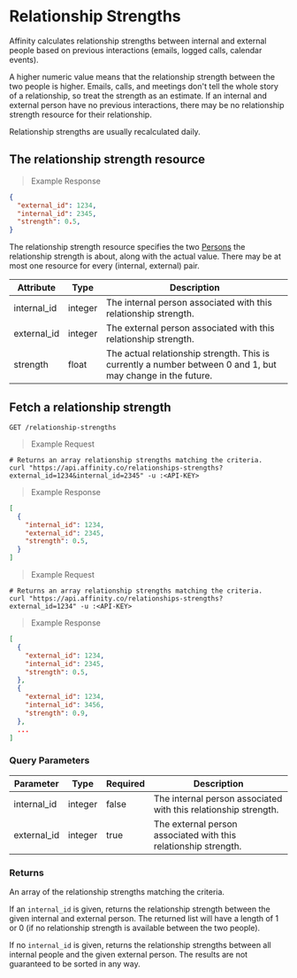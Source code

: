 # Relationship Strengths

Affinity calculates relationship strengths between internal and external people based on
previous interactions (emails, logged calls, calendar events).

A higher numeric value means that the relationship strength between the two people is
higher. Emails, calls, and meetings don't tell the whole story of a relationship, so treat
the strength as an estimate. If an internal and external person have no previous
interactions, there may be no relationship strength resource for their relationship.

Relationship strengths are usually recalculated daily.

## The relationship strength resource

> Example Response

```json
{
  "external_id": 1234,
  "internal_id": 2345,
  "strength": 0.5,
}
```

The relationship strength resource specifies the two [Persons](#persons) the relationship
strength is about, along with the actual value. There may be at most one resource for
every (internal, external) pair.

Attribute | Type | Description
--------- | ------- | -----------
internal_id | integer | The internal person associated with this relationship strength.
external_id | integer | The external person associated with this relationship strength.
strength | float | The actual relationship strength. This is currently a number between 0 and 1, but may change in the future.


## Fetch a relationship strength

`GET /relationship-strengths`

> Example Request

```shell
# Returns an array relationship strengths matching the criteria.
curl "https://api.affinity.co/relationships-strengths?external_id=1234&internal_id=2345" -u :<API-KEY>
```

> Example Response

```json
[
  {
    "internal_id": 1234,
    "external_id": 2345,
    "strength": 0.5,
  }
]
```

> Example Request

```shell
# Returns an array relationship strengths matching the criteria.
curl "https://api.affinity.co/relationships-strengths?external_id=1234" -u :<API-KEY>
```

> Example Response

```json
[
  {
    "external_id": 1234,
    "internal_id": 2345,
    "strength": 0.5,
  },
  {
    "external_id": 1234,
    "internal_id": 3456,
    "strength": 0.9,
  },
  ...
]
```

### Query Parameters

Parameter | Type | Required | Description
--------- | ------- | ---------- | -----------
internal_id | integer | false | The internal person associated with this relationship strength.
external_id | integer | true | The external person associated with this relationship strength.

### Returns

An array of the relationship strengths matching the criteria.

If an `internal_id` is given, returns the relationship strength between the given internal
and external person. The returned list will have a length of 1 or 0 (if no relationship
strength is available between the two people).

If no `internal_id` is given, returns the relationship strengths between all internal
people and the given external person. The results are not guaranteed to be sorted in any
way.
